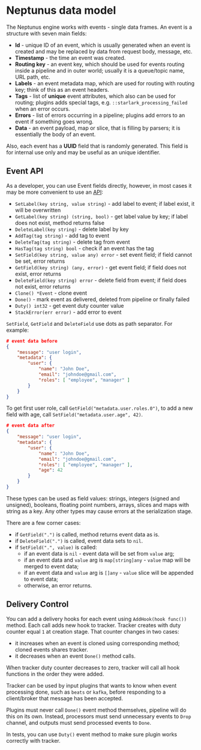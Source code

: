 # Neptunus data model

The Neptunus engine works with events - single data frames. An event is a structure with seven main fields:
 - **Id** - unique ID of an event, which is usually generated when an event is created and may be replaced by data from request body, message, etc.
 - **Timestamp** - the time an event was created.
 - **Routing key** - an event key, which should be used for events routing inside a pipeline and in outer world; usually it is a queue/topic name, URL path, etc.
 - **Labels** - an event metadata map, which are used for routing with routing key; think of this as an event headers.
 - **Tags** - list of **unique** event attributes, which also can be used for routing; plugins adds special tags, e.g. `::starlark_processing_failed` when an error occurs.
- **Errors** - list of errors occurring in a pipeline; plugins add errors to an event if something goes wrong.
- **Data** - an event payload, map or slice, that is filling by parsers; it is essentially the body of an event.

Also, each event has a **UUID** field that is randomly generated. This field is for internal use only and may be useful as an unique identifier.

## Event API

As a developer, you can use Event fields directly, however, in most cases it may be more convenient to use an [API](../core/event.go):
 - `SetLabel(key string, value string)` - add label to event; if label exist, it will be overwritten
 - `GetLabel(key string) (string, bool)` - get label value by key; if label does not exist, method returns false
 - `DeleteLabel(key string)` - delete label by key
 - `AddTag(tag string)` - add tag to event
 - `DeleteTag(tag string)` - delete tag from event
 - `HasTag(tag string) bool` - check if an event has the tag
 - `SetField(key string, value any) error` - set event field; if field cannot be set, error returns
 - `GetField(key string) (any, error)` - get event field; if field does not exist, error returns
 - `DeleteField(key string) error` - delete field from event; if field does not exist, error returns
 - `Clone() *Event` - clone event
 - `Done()` - mark event as delivered, deleted from pipeline or finally failed
 - `Duty() int32` - get event duty counter value
 - `StackError(err error)` - add error to event

`SetField`, `GetField` and `DeleteField` use dots as path separator. For example:
```json
# event data before
{
    "message": "user login",
    "metadata": {
        "user": {
            "name": "John Doe",
            "email": "johndoe@gmail.com",
            "roles": [ "employee", "manager" ]
        }
    }
}
```
To get first user role, call `GetField("metadata.user.roles.0")`, to add a new field with age, call `SetField("metadata.user.age", 42)`.
```json
# event data after
{
    "message": "user login",
    "metadata": {
        "user": {
            "name": "John Doe",
            "email": "johndoe@gmail.com",
            "roles": [ "employee", "manager" ],
            "age": 42
        }
    }
}
```

These types can be used as field values: strings, integers (signed and unsigned), booleans, floating point numbers, arrays, slices and maps with string as a key. Any other types may cause errors at the serialization stage.

There are a few corner cases:
 - if `GetField(".")` is called, method returns event data as is.
 - if `DeleteField(".")` is called, event data sets to `nil`.
 - if `SetField(".", value)` is called:
   - if an event data is `nil` - event data will be set from `value` arg;
   - if an event data and `value` arg is `map[string]any` - `value` map will be merged to event data;
   - if an event data and `value` arg is `[]any` - `value` slice will be appended to event data;
   - otherwise, an error returns.

## Delivery Control

You can add a delivery hooks for each event using `AddHook(hook func())` method. Each call adds new hook to tracker. Tracker creates with duty counter equal `1` at creation stage. That counter changes in two cases:
 - it increases when an event is cloned using corresponding method; cloned events shares tracker.
 - it decreases when an event `Done()` method calls.

When tracker duty counter decreases to zero, tracker will call all hook functions in the order they were added.

Tracker can be used by input plugins that wants to know when event processing done, such as `beats` or `kafka`, before responding to a client/broker that message has been accepted.

Plugins must never call `Done()` event method themselves, pipeline will do this on its own. Instead, processors must send unnecessary events to `Drop` channel, and outputs must send processed events to `Done`.

In tests, you can use `Duty()` event method to make sure plugin works correctly with tracker.
